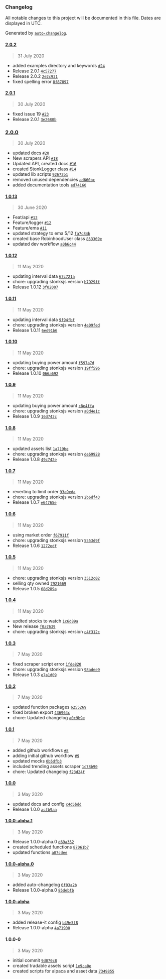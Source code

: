 ### Changelog

All notable changes to this project will be documented in this file. Dates are
displayed in UTC.

Generated by [`auto-changelog`](https://github.com/CookPete/auto-changelog).

#### [2.0.2](https://github.com/nielse63/stonksjs/compare/2.0.1...2.0.2)

> 31 July 2020

- added examples directory and keywords
  [`#24`](https://github.com/nielse63/stonksjs/pull/24)
- Release 2.0.1
  [`4c57277`](https://github.com/nielse63/stonksjs/commit/4c57277c107f496fa41f9eaaa37e14c82e029245)
- Release 2.0.2
  [`2e2c931`](https://github.com/nielse63/stonksjs/commit/2e2c931f02daeae1f551a2cbfc0c2c354daa1711)
- fixed spelling error
  [`8f87897`](https://github.com/nielse63/stonksjs/commit/8f87897865ddc50cda9535a5144bbcde9b09df97)

#### [2.0.1](https://github.com/nielse63/stonksjs/compare/2.0.0...2.0.1)

> 30 July 2020

- fixed issue 19 [`#23`](https://github.com/nielse63/stonksjs/pull/23)
- Release 2.0.1
  [`3e2680b`](https://github.com/nielse63/stonksjs/commit/3e2680bc783ae12d1fcaa2679a383ed0a875b7b3)

### [2.0.0](https://github.com/nielse63/stonksjs/compare/1.0.13...2.0.0)

> 30 July 2020

- updated docs [`#20`](https://github.com/nielse63/stonksjs/pull/20)
- New scrapers API [`#18`](https://github.com/nielse63/stonksjs/pull/18)
- Updated API, created docs
  [`#16`](https://github.com/nielse63/stonksjs/pull/16)
- created StonkLogger class
  [`#14`](https://github.com/nielse63/stonksjs/pull/14)
- updated lib scripts
  [`92672b1`](https://github.com/nielse63/stonksjs/commit/92672b12b640fe3c3558f1d2eb968650017d1551)
- removed unused dependencies
  [`ad660bc`](https://github.com/nielse63/stonksjs/commit/ad660bcd9be8c058641f0e21c989c527175672d4)
- added documentation tools
  [`ed74160`](https://github.com/nielse63/stonksjs/commit/ed741602888dcebb38a5a1643c75fbc3feadb0f8)

#### [1.0.13](https://github.com/nielse63/stonksjs/compare/1.0.12...1.0.13)

> 30 June 2020

- Feat/api [`#13`](https://github.com/nielse63/stonksjs/pull/13)
- Feature/logger [`#12`](https://github.com/nielse63/stonksjs/pull/12)
- Feature/ema [`#11`](https://github.com/nielse63/stonksjs/pull/11)
- updated strategy to ema 5/12
  [`fa7c84b`](https://github.com/nielse63/stonksjs/commit/fa7c84b712419fce0535fe1af0dff6b03420627c)
- created base RobinhoodUser class
  [`853369e`](https://github.com/nielse63/stonksjs/commit/853369e7e764ebacd23e75ddcaa6e26e7379557b)
- updated dev workflow
  [`a0b6c44`](https://github.com/nielse63/stonksjs/commit/a0b6c44121d766bbdd8ae98da2117a0f4c3833d7)

#### [1.0.12](https://github.com/nielse63/stonksjs/compare/1.0.11...1.0.12)

> 11 May 2020

- updating interval data
  [`67c721a`](https://github.com/nielse63/stonksjs/commit/67c721a02e8652ea6047c41c9aa2fbcbefdf0c02)
- chore: upgrading stonksjs version
  [`b7929ff`](https://github.com/nielse63/stonksjs/commit/b7929ffd1e1be77ee6d1ec85a7b0614027f480ad)
- Release 1.0.12
  [`3f02007`](https://github.com/nielse63/stonksjs/commit/3f020075d56b0418b8cfc0431f55b72d692f8105)

#### [1.0.11](https://github.com/nielse63/stonksjs/compare/1.0.10...1.0.11)

> 11 May 2020

- updating interval data
  [`9f94fbf`](https://github.com/nielse63/stonksjs/commit/9f94fbf99be4dd1afc006f87a35b0ecc87632359)
- chore: upgrading stonksjs version
  [`4e09fed`](https://github.com/nielse63/stonksjs/commit/4e09fed58324f88b053da988e38d54ed98707940)
- Release 1.0.11
  [`6ed91b6`](https://github.com/nielse63/stonksjs/commit/6ed91b6568e43f4bf43189185cf4534d8a612c27)

#### [1.0.10](https://github.com/nielse63/stonksjs/compare/1.0.9...1.0.10)

> 11 May 2020

- updating buying power amount
  [`f597a7d`](https://github.com/nielse63/stonksjs/commit/f597a7d745af320a5d287db91197fe5c324e6d92)
- chore: upgrading stonksjs version
  [`19ff596`](https://github.com/nielse63/stonksjs/commit/19ff596bea0684e1f84aa2ece116ec7650eaded8)
- Release 1.0.10
  [`066a692`](https://github.com/nielse63/stonksjs/commit/066a692ed9bb119a5c1523d837d35ed7a2ee70fd)

#### [1.0.9](https://github.com/nielse63/stonksjs/compare/1.0.8...1.0.9)

> 11 May 2020

- updating buying power amount
  [`c8e4ffa`](https://github.com/nielse63/stonksjs/commit/c8e4ffaffc6c6d0c8a5196c2bb6448b52775f026)
- chore: upgrading stonksjs version
  [`a0d4e1c`](https://github.com/nielse63/stonksjs/commit/a0d4e1c0f0a48e21722686aaceddbe11ae60bec0)
- Release 1.0.9
  [`16d742c`](https://github.com/nielse63/stonksjs/commit/16d742c37eae7551003539e84eddfa02d32d1159)

#### [1.0.8](https://github.com/nielse63/stonksjs/compare/1.0.7...1.0.8)

> 11 May 2020

- updated assets list
  [`1a719be`](https://github.com/nielse63/stonksjs/commit/1a719be274a3aff9e224309ba72f107184c1f3d7)
- chore: upgrading stonksjs version
  [`de69928`](https://github.com/nielse63/stonksjs/commit/de69928d5820640fb4998328c6bd2e21fd39eb0b)
- Release 1.0.8
  [`49c742e`](https://github.com/nielse63/stonksjs/commit/49c742ee6436a0e2c0381dd1cbe7d45a4b0d4edb)

#### [1.0.7](https://github.com/nielse63/stonksjs/compare/1.0.6...1.0.7)

> 11 May 2020

- reverting to limit order
  [`93a9eda`](https://github.com/nielse63/stonksjs/commit/93a9eda82e77d77bc0ee0c2fc94c54df5054e0cf)
- chore: upgrading stonksjs version
  [`2b6df43`](https://github.com/nielse63/stonksjs/commit/2b6df43a7a5e93a3ccc3c25391dcc7ed85056d5d)
- Release 1.0.7
  [`e64765e`](https://github.com/nielse63/stonksjs/commit/e64765e20db912ab3d6013dde23ecc11ce67214c)

#### [1.0.6](https://github.com/nielse63/stonksjs/compare/1.0.5...1.0.6)

> 11 May 2020

- using market order
  [`f67911f`](https://github.com/nielse63/stonksjs/commit/f67911ffc3dfa7da0de9c6a8546d19d5ab9fd76a)
- chore: upgrading stonksjs version
  [`5553d9f`](https://github.com/nielse63/stonksjs/commit/5553d9f74331d21f5b1fa60b834830723b43a713)
- Release 1.0.6
  [`1272edf`](https://github.com/nielse63/stonksjs/commit/1272edf15e7f588205de8c33466fa6639ee005c8)

#### [1.0.5](https://github.com/nielse63/stonksjs/compare/1.0.4...1.0.5)

> 11 May 2020

- chore: upgrading stonksjs version
  [`3512c02`](https://github.com/nielse63/stonksjs/commit/3512c02401279f7bfa135bb81dd89883b2f86634)
- selling qty owned
  [`7921669`](https://github.com/nielse63/stonksjs/commit/79216692e0cd2471ff52ce2c512b60b8e8e7cd66)
- Release 1.0.5
  [`68d289a`](https://github.com/nielse63/stonksjs/commit/68d289a05af409309d11133f86c76e2e4d40febd)

#### [1.0.4](https://github.com/nielse63/stonksjs/compare/1.0.3...1.0.4)

> 11 May 2020

- updted stocks to watch
  [`1c6d89a`](https://github.com/nielse63/stonksjs/commit/1c6d89a8aea5669fbd2fd56f8e7f53b64c9f8530)
- New release
  [`f0a7639`](https://github.com/nielse63/stonksjs/commit/f0a7639424a52c11ac6b08d05319de05b49e6a55)
- chore: upgrading stonksjs version
  [`c4f312c`](https://github.com/nielse63/stonksjs/commit/c4f312c981b1205eded0161785583902a74bdd3f)

#### [1.0.3](https://github.com/nielse63/stonksjs/compare/1.0.2...1.0.3)

> 7 May 2020

- fixed scraper script error
  [`1fde820`](https://github.com/nielse63/stonksjs/commit/1fde820e665211a8ba3e8d0fdea029acd1a0ed9e)
- chore: upgrading stonksjs version
  [`98adee9`](https://github.com/nielse63/stonksjs/commit/98adee9dae843f2726c587abe9c1197688cea928)
- Release 1.0.3
  [`e7a1d09`](https://github.com/nielse63/stonksjs/commit/e7a1d0905a8dfec8f8f2e43e29cb76ccdb5e151b)

#### [1.0.2](https://github.com/nielse63/stonksjs/compare/1.0.1...1.0.2)

> 7 May 2020

- updated function packages
  [`6255269`](https://github.com/nielse63/stonksjs/commit/6255269efb93fdaad1b718cac247d154963469c6)
- fixed broken export
  [`436964c`](https://github.com/nielse63/stonksjs/commit/436964c19e81b799de8a890345b366d0a54b3731)
- chore: Updated changelog
  [`a0c9b9e`](https://github.com/nielse63/stonksjs/commit/a0c9b9ef3974b8a65c9ceb973d85b22f17f9df28)

#### [1.0.1](https://github.com/nielse63/stonksjs/compare/1.0.0...1.0.1)

> 7 May 2020

- added github workflows [`#8`](https://github.com/nielse63/stonksjs/pull/8)
- adding initial github workflow
  [`#9`](https://github.com/nielse63/stonksjs/pull/9)
- updated mocks
  [`0b5dfb3`](https://github.com/nielse63/stonksjs/commit/0b5dfb34f9afdc408f880acb1fb5d8e18429f7c7)
- included trending assets scraper
  [`1c78b90`](https://github.com/nielse63/stonksjs/commit/1c78b904fcd4f42d2209a8ba0c74441eb1f13fed)
- chore: Updated changelog
  [`f23d24f`](https://github.com/nielse63/stonksjs/commit/f23d24fa5e88f64605f5f03e35bc4f0460b39ed1)

#### [1.0.0](https://github.com/nielse63/stonksjs/compare/1.0.0-alpha.1...1.0.0)

> 3 May 2020

- updated docs and config
  [`c4d5bdd`](https://github.com/nielse63/stonksjs/commit/c4d5bdd03bfeadd5fff4a47452fcf86e5af97574)
- Release 1.0.0
  [`acfb9aa`](https://github.com/nielse63/stonksjs/commit/acfb9aa9d4794e6f2e8fcc9d7f5d36d9c922ad50)

#### [1.0.0-alpha.1](https://github.com/nielse63/stonksjs/compare/1.0.0-alpha.0...1.0.0-alpha.1)

> 3 May 2020

- Release 1.0.0-alpha.0
  [`d69a352`](https://github.com/nielse63/stonksjs/commit/d69a35295a6caaa4c27e5a07b0329ed23643aa38)
- created scheduled functions
  [`87061b7`](https://github.com/nielse63/stonksjs/commit/87061b722fe35ca625c5be9b6217ce905115ea11)
- updated functions
  [`a07cdee`](https://github.com/nielse63/stonksjs/commit/a07cdeedae1f4c4ff05a05f2805d2e4a7a70cd0a)

#### [1.0.0-alpha.0](https://github.com/nielse63/stonksjs/compare/1.0.0-alpha...1.0.0-alpha.0)

> 3 May 2020

- added auto-changelog
  [`6f03a2b`](https://github.com/nielse63/stonksjs/commit/6f03a2b9ce85dc5c1c215b70f53ceaadc0c3b175)
- Release 1.0.0-alpha.0
  [`85debfb`](https://github.com/nielse63/stonksjs/commit/85debfbb092cf9a96d5ca8ad371d92e8c63d6ce0)

#### [1.0.0-alpha](https://github.com/nielse63/stonksjs/compare/1.0.0-0...1.0.0-alpha)

> 3 May 2020

- added release-it config
  [`b49e5f8`](https://github.com/nielse63/stonksjs/commit/b49e5f8d415fd122affd2488bab3664ca2d52a39)
- Release 1.0.0-alpha
  [`4a71900`](https://github.com/nielse63/stonksjs/commit/4a71900db47abc33f3eeca47ae1bf62ccbac38df)

#### 1.0.0-0

> 3 May 2020

- initial commit
  [`9d070c8`](https://github.com/nielse63/stonksjs/commit/9d070c8415cb7ff020d2fee8ee0bb08a4f2ba131)
- created tradable assets script
  [`1e9ca0e`](https://github.com/nielse63/stonksjs/commit/1e9ca0eb375bae3a63089a40e8e2bdb856aaa9f7)
- created scripts for alpaca and asset data
  [`7349855`](https://github.com/nielse63/stonksjs/commit/7349855c7703c539e53b74f01c2badfcbe8b7f56)
